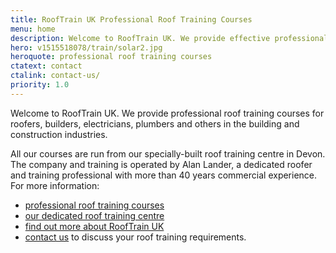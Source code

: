 ```yaml
---
title: RoofTrain UK Professional Roof Training Courses
menu: home
description: Welcome to RoofTrain UK. We provide effective professional roof training courses for roofers, builders, electricians, plumbers and others in the construction industry.
hero: v1515518078/train/solar2.jpg
heroquote: professional roof training courses
ctatext: contact
ctalink: contact-us/
priority: 1.0
---
```


Welcome to RoofTrain UK. We provide professional roof training courses for roofers, builders, electricians, plumbers and others in the building and construction industries.

All our courses are run from our specially-built roof training centre in Devon. The company and training is operated by Alan Lander, a dedicated roofer and training professional with more than 40 years commercial experience. For more information:

* [professional roof training courses]([root]roof-training-courses/)
* [our dedicated roof training centre]([root]about-us/roof-training-centre/)
* [find out more about RoofTrain UK]([root]about-us/)
* [contact us]([root]contact-us/) to discuss your roof training requirements.
